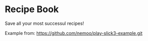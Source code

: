 # Recipe Book
Save all your most successul recipes!

Example from: 
https://github.com/nemoo/play-slick3-example.git
